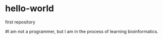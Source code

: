 # hello-world
first repository

#I am not a programmer, but I am in the process of learning bioinformatics.
